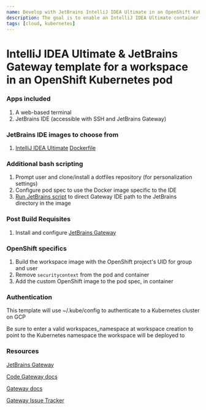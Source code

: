 ```yaml
---
name: Develop with JetBrains IntelliJ IDEA Ultimate in an OpenShift Kubernetes pod
description: The goal is to enable an IntelliJ IDEA Ultimate container that JetBrains Gateway can connect to - all within an OpenShift Kubernetes pod
tags: [cloud, kubernetes]
---
```


# IntelliJ IDEA Ultimate & JetBrains Gateway template for a workspace in an OpenShift Kubernetes pod

### Apps included
1. A web-based terminal
1. JetBrains IDE (accessible with SSH and JetBrains Gateway)

### JetBrains IDE images to choose from
1. [IntelliJ IDEA Ultimate](https://www.jetbrains.com/idea/download/) [Dockerfile](https://github.com/sharkymark/dockerfiles/blob/main/intellij-idea/ultimate/Dockerfile)

### Additional bash scripting
1. Prompt user and clone/install a dotfiles repository (for personalization settings)
1. Configure pod spec to use the Docker image specific to the IDE
1. [Run JetBrains script](https://www.jetbrains.com/help/idea/remote-development-troubleshooting.html#setup) to direct Gateway IDE path to the JetBrains directory in the image

### Post Build Requisites
1. Install and configure [JetBrains Gateway](https://coder.com/docs/v2/latest/ides/gateway)

### OpenShift specifics
1. Build the workspace image with the OpenShift project's UID for group and user
1. Remove `securitycontext` from the pod and container
1. Add the custom OpenShift image to the pod spec, in container

### Authentication

This template will use ~/.kube/config to authenticate to a Kubernetes cluster on GCP

Be sure to enter a valid workspaces_namespace at workspace creation to point to the Kubernetes namespace the workspace will be deployed to

### Resources
[JetBrains Gateway](https://www.jetbrains.com/remote-development/gateway/)

[Code Gateway docs](https://coder.com/docs/v2/latest/ides/gateway)

[Gateway docs](https://www.jetbrains.com/help/idea/remote-development-a.html#gateway)

[Gateway Issue Tracker](https://youtrack.jetbrains.com/issues/CWM?_ga=2.95348572.1706460293.1667768201-1827063151.1646598008&_gl=1*jrexxd*_ga*MTgyNzA2MzE1MS4xNjQ2NTk4MDA4*_ga_9J976DJZ68*MTY2NzkxMTA1Mi4xOC4xLjE2Njc5MTE1MDUuMC4wLjA.)